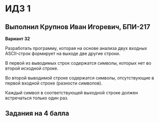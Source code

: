 # ИДЗ 1
## Выполнил Крупнов Иван Игоревич, БПИ-217

**Вариант 32**


Разработать программу, которая на основе анализа двух входных ASCII-строк формирует на выходе две другие строки. 

В первой из выводимых строк содержатся символы, которых нет во второй исходной строке. 

Во второй выводимой строке содержатся символы, отсутствующие в первой входной строке (разности символов). 

Каждый символ в соответствующей выходной строке должен встречаться только один раз.

## Задания на 4 балла


